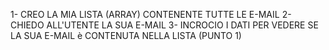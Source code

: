 <!-- ESERCIZIO E-MAIL-->

1- CREO LA MIA LISTA (ARRAY) CONTENENTE TUTTE LE E-MAIL
2- CHIEDO ALL'UTENTE LA SUA E-MAIL
3- INCROCIO I DATI PER VEDERE SE LA SUA E-MAIL è CONTENUTA NELLA LISTA (PUNTO 1)